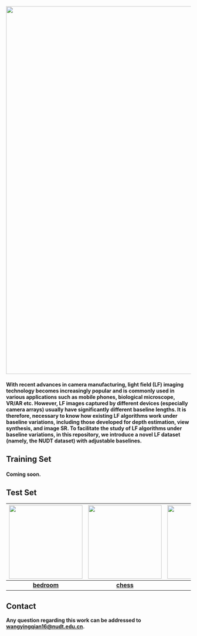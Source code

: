 ### <img src="https://github.com/YingqianWang/NUDT-Dataset/master/Fig/Overview.jpg" width="1000">
#### With recent advances in camera manufacturing, light field (LF) imaging technology becomes increasingly popular and is commonly used in various applications such as mobile phones, biological microscope, VR/AR etc. However, LF images captured by different devices (especially camera arrays) usually have significantly different baseline lengths. It is therefore, necessary to know how existing LF algorithms work under baseline variations, including those developed for depth estimation, view synthesis, and image SR. To facilitate the study of LF algorithms under baseline variations, in this repository, we introduce a novel LF dataset (namely, the NUDT dataset) with adjustable baselines.

## Training Set
#### Coming soon.

## Test Set

| <img src="https://github.com/YingqianWang/NUDT-Dataset/master/Fig/bedroom.jpg" width="200"> | <img src="https://github.com/YingqianWang/NUDT-Dataset/master/Fig/bedroom.jpg" width="200"> | <img src="https://github.com/YingqianWang/NUDT-Dataset/master/Fig/bedroom.jpg" width="200"> | <img src="https://github.com/YingqianWang/NUDT-Dataset/master/Fig/bedroom.jpg" width="200"> |
| :----------: |  :-----: | :-------: | :-------: |
| [**bedroom**](https://yingqianwang.github.io/homepage/) | [**chess**](https://yingqianwang.github.io/homepage/) | [**robot**](https://yingqianwang.github.io/homepage/) | [**study**](https://yingqianwang.github.io/homepage/) |

## Contact
**Any question regarding this work can be addressed to wangyingqian16@nudt.edu.cn.**
